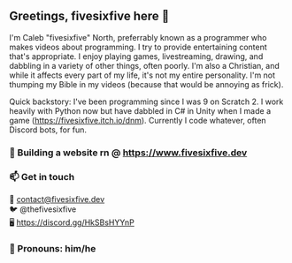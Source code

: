 ## Greetings, fivesixfive here 👋

I'm Caleb "fivesixfive" North, preferrably known as a programmer who makes
videos about programming. I try to provide entertaining content that's
appropriate.  I enjoy playing games, livestreaming, drawing, and dabbling in a variety
of other things, often poorly. I'm also a Christian, and while it affects 
every part of my life, it's not my entire personality. I'm not
thumping my Bible in my videos (because that would be annoying as frick).

Quick backstory: I've been programming since I was 9 on Scratch 2.
I work heavily with Python now but have dabbled in C# in Unity when
I made a game (https://fivesixfive.itch.io/dnm). Currently I code
whatever, often Discord bots, for fun.

### 🔭 Building a website rn @ https://www.fivesixfive.dev

### 📫 Get in touch
📧 contact@fivesixfive.dev\
🐦 @thefivesixfive\
🖥️ https://discord.gg/HkSBsHYYnP

### 💬 Pronouns: him/he


<!--
**thefivesixfive/thefivesixfive** is a ✨ _special_ ✨ repository because its `README.md` (this file) appears on your GitHub profile.

Here are some ideas to get you started:

- 🔭 I’m currently working on ...
- 🌱 I’m currently learning ...
- 👯 I’m looking to collaborate on ...
- 🤔 I’m looking for help with ...
- 💬 Ask me about ...
- 📫 How to reach me: ...
- 😄 Pronouns: ...
- ⚡ Fun fact: ...
-->
